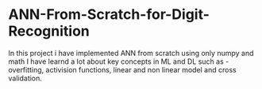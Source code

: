 # ANN-From-Scratch-for-Digit-Recognition
In this project i have implemented ANN from scratch using only numpy and math
I have learnd a lot about key concepts in ML and DL such as - overfitting, activision functions, linear and non linear model and cross validation.
